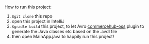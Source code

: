 How to run this project:

1. `$git clone` this repo
2. open this project in IntelliJ
3. `$gradle build` this project, to let Avro [commercehub-oss](https://github.com/commercehub-oss/gradle-avro-plugin) plugin to generate the Java classes etc based on the .avdl file
4. then open MainApp.java to happily run this project!